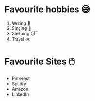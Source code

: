 # Favourite hobbies 😅
1. Writing 📝
2. Singing 🎤
3. Sleeping 😴
4. Travel 🚲


# Favourite Sites 🖱️
* Pinterest 
* Spotify
* Amazon
* LinkedIn

